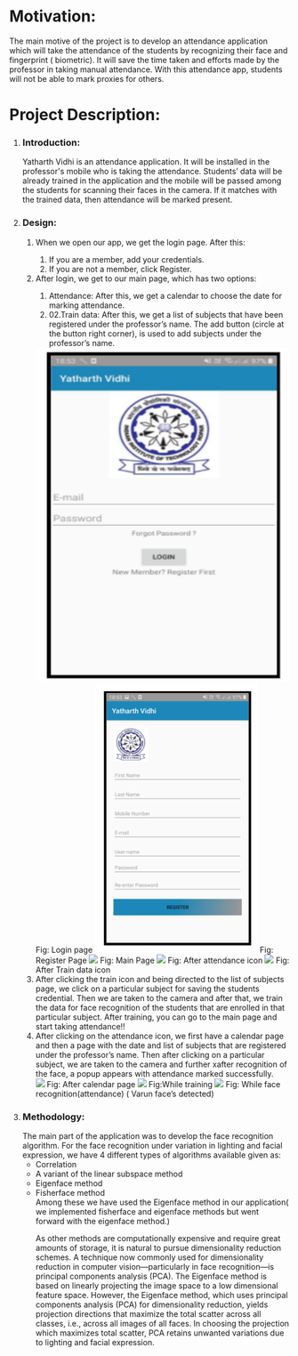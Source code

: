 <h1>Motivation:</h1>
<p>The main motive of the project is to develop an attendance application which will take
the attendance of the students by recognizing their face and fingerprint ( biometric). It
will save the time taken and efforts made by the professor in taking manual attendance.
With this attendance app, students will not be able to mark proxies for others.</p>

<h1>Project Description:</h1>
<ol>
  <li><h3>Introduction:</h3>
<p>Yatharth Vidhi is an attendance application. It will be installed in the professor's
mobile who is taking the attendance. Students’ data will be already trained in the
application and the mobile will be passed among the students for scanning their
faces in the camera. If it matches with the trained data,
then attendance will be marked present.</p></li>

<li><h3> Design:</h3>
  <ol>
    <li>When we open our app, we get the login page. After this:</li>
    <ol>
      <li>If you are a member, add your credentials.</li>
      <li>If you are not a member, click Register.</li>
    </ol>
    <li>After login, we get to our main page, which has two options:</li>
    <ol>
      <li>Attendance: After this, we get a calendar to choose the date for marking attendance.</li>
      <li>02.Train data: After this, we get a list of subjects that have been registered under the professor’s name. The add button (circle at the button right
        corner), is used to add subjects under the professor’s name.</li>
    </ol>

<img src="login.png" alt="Girl in a jacket" width="500" height="600">
<span>Fig: Login page </span>

<img src="register.png">
<span>Fig: Register Page</span>

<img src="images/main">
<span>Fig: Main Page </span>

<img src="images/attendance">
<span>Fig: After attendance icon</span>

<img src="images/train">
<span>Fig: After Train data icon</span>

<li>After clicking the train icon and being directed to the list of subjects page, we click on
a particular subject for saving the students credential. Then we are taken to the
camera and after that, we train the data for face recognition of the students that are
enrolled in that particular subject. After training, you can go to the main page and
start taking attendance!!</li>

<li> After clicking on the attendance icon, we first have a calendar page and then a page
with the date and list of subjects that are registered under the professor’s name. Then
after clicking on a particular subject, we are taken to the camera and further xafter
recognition of the face, a popup appears with attendance marked successfully.</li>

<img src="images/calendar">
<span>Fig: After calendar page</span>

<img src="images/training">
<span>Fig:While training </span>

<img src="images/face">
<span>Fig: While face recognition(attendance)
( Varun face’s detected)</span>

</ol>

<li><h3>Methodology:</h3>
The main part of the application was to develop the face recognition algorithm. For
the face recognition under variation in lighting and facial expression, we have 4
different types of algorithms available given as:
  <ul>
    <li>Correlation</li>
    <li>A variant of the linear subspace method</li>
    <li>Eigenface method</li>
    <li>Fisherface method</li>
Among these we have used the Eigenface method in our application( we
implemented fisherface and eigenface methods but went forward with the eigenface
method.)

As other methods are computationally expensive and require great amounts of
storage, it is natural to pursue dimensionality reduction schemes. A technique now
commonly used for dimensionality reduction in computer vision—particularly in face
recognition—is principal components analysis (PCA). The Eigenface method is based
on linearly projecting the image space to a low dimensional feature space. However,
the Eigenface method, which uses principal components analysis (PCA) for
dimensionality reduction, yields projection directions that maximize the total scatter
across all classes, i.e., across all images of all faces. In choosing the projection which
maximizes total scatter, PCA retains unwanted variations due to lighting and facial
expression.
</li>
